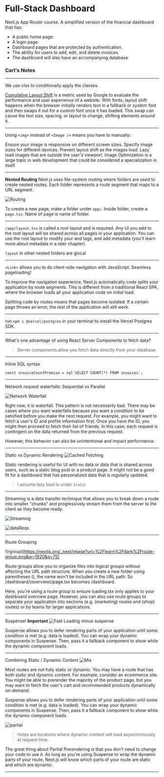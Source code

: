 # Full-Stack Dashboard
Next.js App Router course. A simplified version of the financial dashboard that has:

- A public home page.
- A login page.
- Dashboard pages that are protected by authentication.
- The ability for users to add, edit, and delete invoices.
- The dashboard will also have an accompanying database.


### Carl's Notes
_____

We use clsx to conditionally apply the classes.

[Cumulative Layout Shift](https://web.dev/articles/cls) is a metric used by Google to evaluate the performance and user experience of a website. With fonts, layout shift happens when the browser initially renders text in a fallback or system font and then swaps it out for a custom font once it has loaded. This swap can cause the text size, spacing, or layout to change, shifting elements around it.

_____
Using `<img>` instead of `<Image />` means you have to manually:

Ensure your image is responsive on different screen sizes.
Specify image sizes for different devices.
Prevent layout shift as the images load.
Lazy load images that are outside the user's viewport.
Image Optimization is a large topic in web development that could be considered a specialization in itself.

_____

**Nested Routing**
Next.js uses file-system routing where folders are used to create nested routes. Each folder represents a route segment that maps to a URL segment.

![Routing](https://nextjs.org/_next/image?url=%2Flearn%2Fdark%2Ffolders-to-url-segments.png&w=3840&q=75)

To create a new page, make a folder under `app/`. Inside folder, create a `page.tsx`. Name of page is name of folder.

_____

`/app/layout.tsx` is called a root layout and is required. Any UI you add to the root layout will be shared across all pages in your application. You can use the root layout to modify your <html> and <body> tags, and add metadata (you'll learn more about metadata in a later chapter).

`layout` in other nested folders are glocal

_____

`<Link>` allows you to do client-side navigation with JavaScript. Seamless pageloading!

To improve the navigation experience, Next.js automatically code splits your application by route segments. This is different from a traditional React SPA, where the browser loads all your application code on initial load.

Splitting code by routes means that pages become isolated. If a certain page throws an error, the rest of the application will still work.

_____

run `npm i @vercel/postgres` in your terminal to install the Vercel Postgres SDK.

____

What's one advantage of using React Server Components to fetch data?
> Server components allow you fetch data directly from your database.

____

Inline SQL syntax

```
const invoiceCountPromise = sql`SELECT COUNT(*) FROM invoices`;
```
____

Network request waterfalls: Sequential vs Parallel

![Network Waterfall](https://nextjs.org/_next/image?url=%2Flearn%2Fdark%2Fsequential-parallel-data-fetching.png&w=1920&q=75)

Right now, it is waterfall. This pattern is not necessarily bad. There may be cases where you want waterfalls because you want a condition to be satisfied before you make the next request. For example, you might want to fetch a user's ID and profile information first. Once you have the ID, you might then proceed to fetch their list of friends. In this case, each request is contingent on the data returned from the previous request.

However, this behavior can also be unintentional and impact performance.

_____

Static vs Dynamic Rendering
![Cached Fetching](https://nextjs.org/_next/image?url=%2Flearn%2Fdark%2Fstatic-site-generation.png&w=1920&q=75)

Static rendering is useful for UI with no data or data that is shared across users, such as a static blog post or a product page. It might not be a good fit for a dashboard that has personalized data that is regularly updated.

> I assume lazy load is under `Static`

_____

Streaming is a data transfer technique that allows you to break down a route into smaller "chunks" and progressively stream them from the server to the client as they become ready.

![Streamnig](https://nextjs.org/_next/image?url=%2Flearn%2Fdark%2Fserver-rendering-with-streaming.png&w=1920&q=75)

![dataReqs](https://nextjs.org/_next/image?url=%2Flearn%2Fdark%2Fserver-rendering-with-streaming-chart.png&w=1920&q=75)

_____

Route Grouping

!(rgroup)[https://nextjs.org/_next/image?url=%2Flearn%2Fdark%2Froute-group.png&w=1920&q=75]

Route groups allow you to organize files into logical groups without affecting the URL path structure. When you create a new folder using parentheses (), the name won't be included in the URL path. So /dashboard/(overview)/page.tsx becomes /dashboard.

Here, you're using a route group to ensure loading.tsx only applies to your dashboard overview page. However, you can also use route groups to separate your application into sections (e.g. (marketing) routes and (shop) routes) or by teams for larger applications.


_____

Suspense! **Important**
![Fast Loading minus suspense](https://nextjs.org/_next/image?url=%2Flearn%2Fdark%2Floading-revenue-chart.png&w=1080&q=75)

Suspense allows you to defer rendering parts of your application until some condition is met (e.g. data is loaded). You can wrap your dynamic components in Suspense. Then, pass it a fallback component to show while the dynamic component loads.
_____

Combining Static / Dynamic Content
![Mix](https://nextjs.org/_next/image?url=%2Flearn%2Fdark%2Fdashboard-static-dynamic-components.png&w=1920&q=75)

Most routes are not fully static or dynamic. You may have a route that has both static and dynamic content. For example, consider an ecommerce site. You might be able to prerender the majority of the product page, but you may want to fetch the user's cart and recommended products dynamically on-demand.

Suspense allows you to defer rendering parts of your application until some condition is met (e.g. data is loaded). You can wrap your dynamic components in Suspense. Then, pass it a fallback component to show while the dynamic component loads.

![partial](https://nextjs.org/_next/image?url=%2Flearn%2Fdark%2Fthinking-in-ppr.png&w=1920&q=75)

> Holes are locations where dynamic content will load asynchronously at request time.

The great thing about Partial Prerendering is that you don't need to change your code to use it. As long as you're using Suspense to wrap the dynamic parts of your route, Next.js will know which parts of your route are static and which are dynamic.
_____




